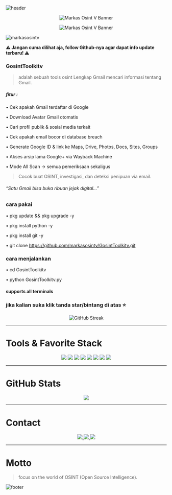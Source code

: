 ![header](https://capsule-render.vercel.app/api?type=waving&color=D7B899&height=200&section=header&text=GosintToolkitv&fontColor=3E2723&fontSize=40&animation=fadeIn)

<p align="center">
  <img src="https://a.top4top.io/p_3522zc2660.jpg" alt="Markas Osint V Banner" />
</p>

<p align="center">
  <img src="https://a.top4top.io/p_3522y7gx00.jpg" alt="Markas Osint V Banner" />
</p>

<p align="left"> 
  <img src="https://komarev.com/ghpvc/?username=markasosintv&label=Profile%20views&color=D7B899&style=flat" alt="markasosintv" /> 
</p>

**⚠ Jangan cuma dilihat aja, follow Github-nya agar dapat info update terbaru! ⚠**


### GosintToolkitv
> adalah sebuah tools osint Lengkap Gmail mencari informasi tentang Gmail.

##### fitur : 
• Cek apakah Gmail terdaftar di Google

• Download Avatar Gmail otomatis

• Cari profil publik & sosial media terkait

• Cek apakah email bocor di database breach

• Generate Google ID & link ke Maps, Drive, Photos, Docs, Sites, Groups

• Akses arsip lama Google+ via Wayback Machine

• Mode All Scan → semua pemeriksaan sekaligus


>  Cocok buat OSINT, investigasi, dan deteksi penipuan via email.

###### “Satu Gmail bisa buka ribuan jejak digital...”


### cara pakai


• pkg update && pkg upgrade -y

• pkg install python -y

• pkg install git -y

• git clone https://github.com/markasosintv/GosintToolkitv.git


### cara menjalankan 

• cd GosintToolkitv

• python GosintToolkitv.py

#### supports all terminals 

### jika kalian suka klik tanda star/bintang di atas ⭐

<p align="center">
  <img src="https://streak-stats.demolab.com?user=markasosintv&theme=dark&background=000000&ring=D7B899&fire=B8860B&currStreakLabel=B8860B&currStreakNum=ffffff&sideNums=ffffff&dates=D7B899&sideLabels=ffffff" alt="GitHub Streak" />
</p>

---

# Tools & Favorite Stack
<p align="center">
  <img src="https://img.shields.io/badge/Brave-3E2723?style=for-the-badge&logo=Brave&logoColor=white" />
  <img src="https://img.shields.io/badge/Tor_Browser-D7B899?style=for-the-badge&logo=Tor-Browser&logoColor=3E2723" />
  <img src="https://img.shields.io/badge/tmux-3E2723?style=for-the-badge&logo=tmux&logoColor=white" />
  <img src="https://img.shields.io/badge/GIT-B8860B?style=for-the-badge&logo=git&logoColor=white" />
  <img src="https://img.shields.io/badge/GitHub-000000?style=for-the-badge&logo=github&logoColor=D7B899" />
  <img src="https://img.shields.io/badge/Wireshark-3E2723?style=for-the-badge&logo=Wireshark&logoColor=white" />
  <img src="https://img.shields.io/badge/burpsuite-D7B899?style=for-the-badge&logo=burpsuite&logoColor=3E2723" />
  <img src="https://img.shields.io/badge/metasploit-B8860B?style=for-the-badge&logo=metasploit&logoColor=white" />
</p>

---

# GitHub Stats
<p align="center">
  <img src="https://github-readme-stats.vercel.app/api?username=markasosintv&show_icons=true&bg_color=000000&title_color=D7B899&text_color=ffffff&icon_color=B8860B&border_color=3E2723" />
</p>

---

# Contact
<p align="center">
  <a href="https://t.me/viasec0129">
    <img src="https://img.shields.io/badge/Owner-@viasec0129-3E2723?style=for-the-badge&logo=telegram&logoColor=white" />
  </a>
  <a href="https://t.me/markasosintv">
    <img src="https://img.shields.io/badge/Grup-markasosintv-D7B899?style=for-the-badge&logo=telegram&logoColor=3E2723" />
  </a>
  <a href="https://linktr.ee/linklengkapkami">
    <img src="https://img.shields.io/badge/Linktree-Full_Link-B8860B?style=for-the-badge&logo=linktree&logoColor=white" />
  </a>
</p>

---

#  Motto
> focus on the world of OSINT (Open Source Intelligence).

![footer](https://capsule-render.vercel.app/api?type=waving&color=D7B899&height=150&section=footer&fontColor=3E2723)